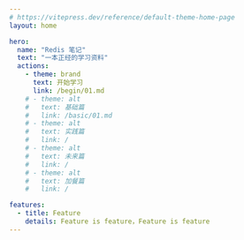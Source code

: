 ```yaml
---
# https://vitepress.dev/reference/default-theme-home-page
layout: home

hero:
  name: "Redis 笔记"
  text: "一本正经的学习资料"
  actions:
    - theme: brand
      text: 开始学习
      link: /begin/01.md
    # - theme: alt
    #   text: 基础篇
    #   link: /basic/01.md
    # - theme: alt
    #   text: 实践篇
    #   link: /
    # - theme: alt
    #   text: 未来篇
    #   link: /
    # - theme: alt
    #   text: 加餐篇
    #   link: /

features:
  - title: Feature
    details: Feature is feature，Feature is feature
---
```

